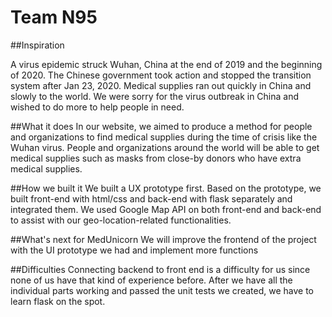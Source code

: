 # Team N95
##Inspiration

A virus epidemic struck Wuhan, China at the end of 2019 and the beginning of 2020. The Chinese government took action and stopped the transition system after Jan 23, 2020. Medical supplies ran out quickly in China and slowly to the world. We were sorry for the virus outbreak in China and wished to do more to help people in need.

##What it does
In our website, we aimed to produce a method for people and organizations to find medical supplies during the time of crisis like the Wuhan virus. People and organizations around the world will be able to get medical supplies such as masks from close-by donors who have extra medical supplies.

##How we built it
We built a UX prototype first. Based on the prototype, we built front-end with html/css and back-end with flask separately and integrated them. We used Google Map API on both front-end and back-end to assist with our geo-location-related functionalities.

##What's next for MedUnicorn
We will improve the frontend of the project with the UI prototype we had and implement more functions

##Difficulties
Connecting backend to front end is a difficulty for us since none of us have that kind of experience before. After we have all the individual parts working and passed the unit tests we created, we have to learn flask on the spot. 
